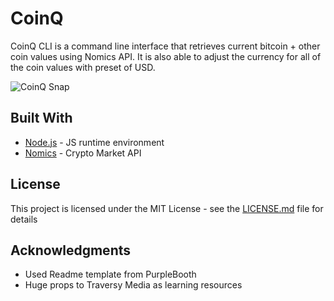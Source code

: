 # CoinQ

CoinQ CLI is a command line interface that retrieves current bitcoin + other coin values using Nomics API. It is also able to adjust the currency for all of the coin values with preset of USD.

![CoinQ Snap](https://i.snipboard.io/XNUhCy.jpg)

## Built With

* [Node.js](https://nodejs.org/en/) - JS runtime environment
* [Nomics](https://nomics.com/) - Crypto Market API 

## License

This project is licensed under the MIT License - see the [LICENSE.md](LICENSE.md) file for details

## Acknowledgments

* Used Readme template from PurpleBooth
* Huge props to Traversy Media as learning resources

